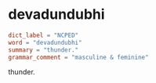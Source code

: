 # devadundubhi

``` toml
dict_label = "NCPED"
word = "devadundubhi"
summary = "thunder."
grammar_comment = "masculine & feminine"
```

thunder.

